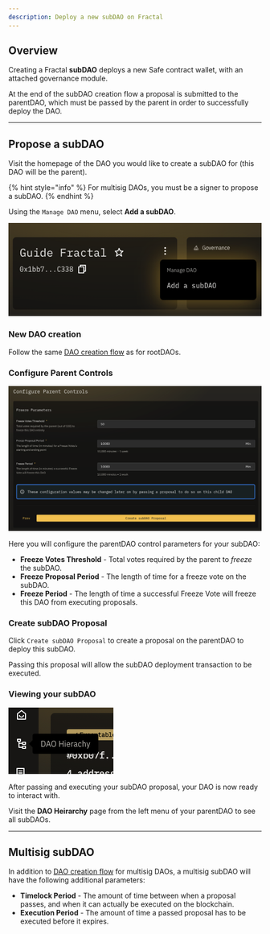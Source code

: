```yaml
---
description: Deploy a new subDAO on Fractal
---
```


## Overview

Creating a Fractal **subDAO** deploys a new Safe contract wallet, with an attached governance module.

At the end of the subDAO creation flow a proposal is submitted to the parentDAO, which must be passed by the parent in order to successfully deploy the DAO.

---

## Propose a subDAO

Visit the homepage of the DAO you would like to create a subDAO for (this DAO will be the parent).

{% hint style="info" %}
For multisig DAOs, you must be a signer to propose a subDAO.
{% endhint %}

Using the `Manage DAO` menu, select **Add a subDAO**.

![](../.gitbook/assets/add-a-sub-dao.png)

### New DAO creation

Follow the same [DAO creation flow](../rootdaos/create.md) as for rootDAOs.

### Configure Parent Controls

![](../.gitbook/assets/parentcontrols.png)

Here you will configure the parentDAO control parameters for your subDAO:

- **Freeze Votes Threshold** - Total votes required by the parent to *freeze* the subDAO.
- **Freeze Proposal Period** - The length of time for a freeze vote on the subDAO.
- **Freeze Period** - The length of time a successful Freeze Vote will freeze this DAO from executing proposals.

### Create subDAO Proposal

Click `Create subDAO Proposal` to create a proposal on the parentDAO to deploy this subDAO.

Passing this proposal will allow the subDAO deployment transaction to be executed.

### Viewing your subDAO

![](../.gitbook/assets/dao-heirarchy-icon.png)

After passing and executing your subDAO proposal, your DAO is now ready to interact with.

Visit the **DAO Heirarchy** page from the left menu of your parentDAO to see all subDAOs.

---

## Multisig subDAO

In addition to [DAO creation flow](../rootdaos/create.md#multisig-rootdao) for multisig DAOs, a multisig subDAO will have the following additional parameters:

- **Timelock Period** - The amount of time between when a proposal passes, and when it can actually be executed on the blockchain.
- **Execution Period** - The amount of time a passed proposal has to be executed before it expires.